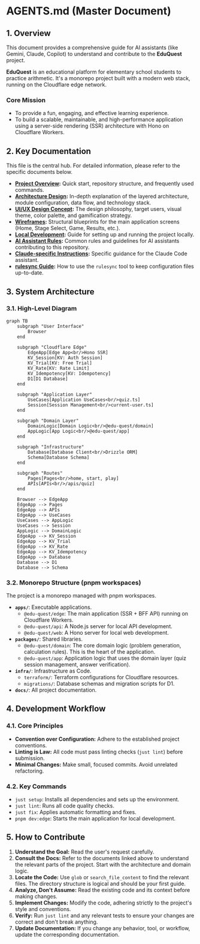 # AGENTS.md (Master Document)

## 1. Overview

This document provides a comprehensive guide for AI assistants (like Gemini, Claude, Copilot) to understand and contribute to the **EduQuest** project.

**EduQuest** is an educational platform for elementary school students to practice arithmetic. It's a monorepo project built with a modern web stack, running on the Cloudflare edge network.

### Core Mission

- To provide a fun, engaging, and effective learning experience.
- To build a scalable, maintainable, and high-performance application using a server-side rendering (SSR) architecture with Hono on Cloudflare Workers.

## 2. Key Documentation

This file is the central hub. For detailed information, please refer to the specific documents below.

- **[Project Overview](./docs/README.md):** Quick start, repository structure, and frequently used commands.
- **[Architecture Design](./docs/eduquest-architecture.md):** In-depth explanation of the layered architecture, module configuration, data flow, and technology stack.
- **[UI/UX Design Concept](./docs/ux-design-concept.md):** The design philosophy, target users, visual theme, color palette, and gamification strategy.
- **[Wireframes](./docs/eduquest-wireframe.md):** Structural blueprints for the main application screens (Home, Stage Select, Game, Results, etc.).
- **[Local Development](./docs/local-dev.md):** Guide for setting up and running the project locally.
- **[AI Assistant Rules](./docs/AI_RULES.md):** Common rules and guidelines for AI assistants contributing to this repository.
- **[Claude-specific Instructions](./docs/CLAUDE.md):** Specific guidance for the Claude Code assistant.
- **[rulesync Guide](./docs/RULESYNC.md):** How to use the `rulesync` tool to keep configuration files up-to-date.

## 3. System Architecture

### 3.1. High-Level Diagram

```mermaid
graph TB
    subgraph "User Interface"
        Browser
    end

    subgraph "Cloudflare Edge"
        EdgeApp[Edge App<br/>Hono SSR]
        KV_Session[KV: Auth Session]
        KV_Trial[KV: Free Trial]
        KV_Rate[KV: Rate Limit]
        KV_Idempotency[KV: Idempotency]
        D1[D1 Database]
    end

    subgraph "Application Layer"
        UseCases[Application UseCases<br/>quiz.ts]
        Session[Session Management<br/>current-user.ts]
    end

    subgraph "Domain Layer"
        DomainLogic[Domain Logic<br/>@edu-quest/domain]
        AppLogic[App Logic<br/>@edu-quest/app]
    end

    subgraph "Infrastructure"
        Database[Database Client<br/>Drizzle ORM]
        Schema[Database Schema]
    end

    subgraph "Routes"
        Pages[Pages<br/>home, start, play]
        APIs[APIs<br/>/apis/quiz]
    end

    Browser --> EdgeApp
    EdgeApp --> Pages
    EdgeApp --> APIs
    EdgeApp --> UseCases
    UseCases --> AppLogic
    UseCases --> Session
    AppLogic --> DomainLogic
    EdgeApp --> KV_Session
    EdgeApp --> KV_Trial
    EdgeApp --> KV_Rate
    EdgeApp --> KV_Idempotency
    EdgeApp --> Database
    Database --> D1
    Database --> Schema
```

### 3.2. Monorepo Structure (pnpm workspaces)

The project is a monorepo managed with pnpm workspaces.

- **`apps/`**: Executable applications.
  - `@edu-quest/edge`: The main application (SSR + BFF API) running on Cloudflare Workers.
  - `@edu-quest/api`: A Node.js server for local API development.
  - `@edu-quest/web`: A Hono server for local web development.
- **`packages/`**: Shared libraries.
  - `@edu-quest/domain`: The core domain logic (problem generation, calculation rules). This is the heart of the application.
  - `@edu-quest/app`: Application logic that uses the domain layer (quiz session management, answer verification).
- **`infra/`**: Infrastructure as Code.
  - `terraform/`: Terraform configurations for Cloudflare resources.
  - `migrations/`: Database schemas and migration scripts for D1.
- **`docs/`**: All project documentation.

## 4. Development Workflow

### 4.1. Core Principles

- **Convention over Configuration:** Adhere to the established project conventions.
- **Linting is Law:** All code must pass linting checks (`just lint`) before submission.
- **Minimal Changes:** Make small, focused commits. Avoid unrelated refactoring.

### 4.2. Key Commands

- `just setup`: Installs all dependencies and sets up the environment.
- `just lint`: Runs all code quality checks.
- `just fix`: Applies automatic formatting and fixes.
- `pnpm dev:edge`: Starts the main application for local development.

## 5. How to Contribute

1.  **Understand the Goal:** Read the user's request carefully.
2.  **Consult the Docs:** Refer to the documents linked above to understand the relevant parts of the project. Start with the architecture and domain logic.
3.  **Locate the Code:** Use `glob` or `search_file_content` to find the relevant files. The directory structure is logical and should be your first guide.
4.  **Analyze, Don't Assume:** Read the existing code and its context before making changes.
5.  **Implement Changes:** Modify the code, adhering strictly to the project's style and conventions.
6.  **Verify:** Run `just lint` and any relevant tests to ensure your changes are correct and don't break anything.
7.  **Update Documentation:** If you change any behavior, tool, or workflow, update the corresponding documentation.
